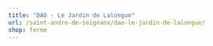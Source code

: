 ```yaml
---
title: "DAO - Le Jardin de Lalongue"
url: /saint-andre-de-seignanx/dao-le-jardin-de-lalongue/
shop: ferme
---
```

